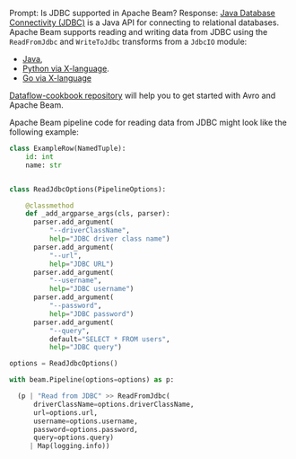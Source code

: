 Prompt:
Is JDBC supported in Apache Beam?
Response:
[Java Database Connectivity (JDBC)](https://docs.oracle.com/javase/8/docs/technotes/guides/jdbc/) is a Java API for connecting to relational databases. Apache Beam supports reading and writing data from JDBC using the `ReadFromJdbc` and `WriteToJdbc` transforms from a `JdbcIO` module:
* [Java](https://beam.apache.org/releases/javadoc/current/org/apache/beam/sdk/io/jdbc/JdbcIO.html),
* [Python via X-language](https://beam.apache.org/releases/pydoc/current/apache_beam.io.jdbc.html).
* [Go via X-language](https://pkg.go.dev/github.com/apache/beam/sdks/v2/go/pkg/beam/io/xlang/jdbcio)

[Dataflow-cookbook repository](https://github.com/GoogleCloudPlatform/dataflow-cookbook) will help you to get started with Avro and Apache Beam.

Apache Beam pipeline code for reading data from JDBC might look like the following example:
```python
class ExampleRow(NamedTuple):
    id: int
    name: str


class ReadJdbcOptions(PipelineOptions):

    @classmethod
    def _add_argparse_args(cls, parser):
      parser.add_argument(
          "--driverClassName",
          help="JDBC driver class name")
      parser.add_argument(
          "--url",
          help="JDBC URL")
      parser.add_argument(
          "--username",
          help="JDBC username")
      parser.add_argument(
          "--password",
          help="JDBC password")
      parser.add_argument(
          "--query",
          default="SELECT * FROM users",
          help="JDBC query")

options = ReadJdbcOptions()

with beam.Pipeline(options=options) as p:

  (p | "Read from JDBC" >> ReadFromJdbc(
      driverClassName=options.driverClassName,
      url=options.url,
      username=options.username,
      password=options.password,
      query=options.query)
     | Map(logging.info))
```

